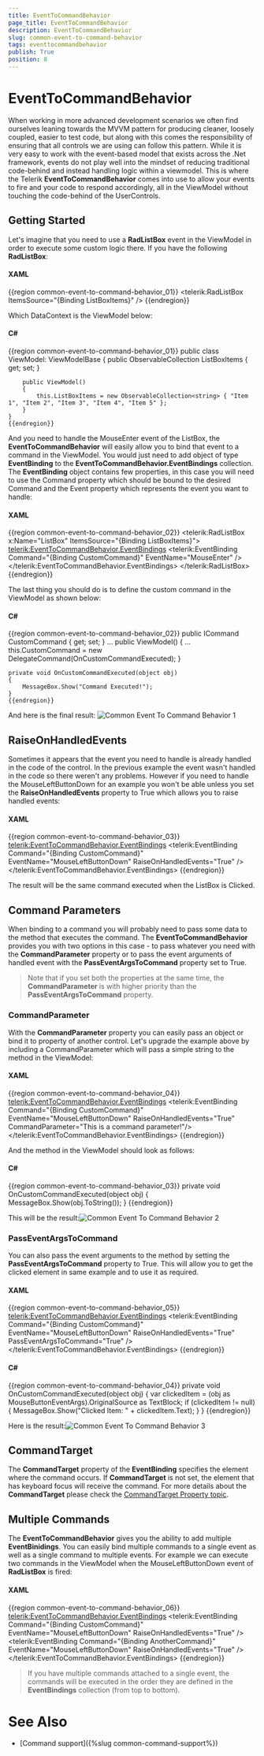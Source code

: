```yaml
---
title: EventToCommandBehavior
page_title: EventToCommandBehavior
description: EventToCommandBehavior
slug: common-event-to-command-behavior
tags: eventtocommandbehavior
publish: True
position: 8
---
```


# EventToCommandBehavior



When working in more advanced development scenarios we often find ourselves leaning towards the MVVM pattern for producing
        cleaner, loosely coupled, easier to test code, but along with this comes the responsibility of ensuring that all controls we are
        using can follow this pattern.  While it is very easy to work with the event-based model that exists across the .Net framework,
        events do not play well into the mindset of reducing traditional code-behind and instead handling logic within a viewmodel.
        This is where the Telerik __EventToCommandBehavior__ comes into use to allow your events to fire and your code to respond accordingly,
        all in the ViewModel without touching the code-behind of the UserControls.
      

## Getting Started

Let's imagine that you need to use a __RadListBox__ event in the ViewModel in order to execute some custom logic there.
          If you have the following __RadListBox__:
        

#### __XAML__

{{region common-event-to-command-behavior_01}}
	<telerik:RadListBox ItemsSource="{Binding ListBoxItems}" />
	{{endregion}}



Which DataContext is the ViewModel below:
        

#### __C#__

{{region common-event-to-command-behavior_01}}
	public class ViewModel: ViewModelBase
	{
	    public ObservableCollection<string> ListBoxItems { get; set; }
	
	    public ViewModel()
	    {
	        this.ListBoxItems = new ObservableCollection<string> { "Item 1", "Item 2", "Item 3", "Item 4", "Item 5" };
	    }
	}
	{{endregion}}



And you need to handle the MouseEnter event of the ListBox, the __EventToCommandBehavior__ will easily allow you to bind that event to a command in the ViewModel.
          You would just need to add object of type __EventBinding__ to the __EventToCommandBehavior.EventBindings__ collection.
          The __EventBinding__ object contains few properties, in this case you will need to use the Command property which should be bound to the
          desired Command and the Event property which represents the event you want to handle:
        

#### __XAML__

{{region common-event-to-command-behavior_02}}
	<telerik:RadListBox x:Name="ListBox" ItemsSource="{Binding ListBoxItems}">
	    <telerik:EventToCommandBehavior.EventBindings>
	        <telerik:EventBinding Command="{Binding CustomCommand}" EventName="MouseEnter" />
	    </telerik:EventToCommandBehavior.EventBindings>
	</telerik:RadListBox>
	{{endregion}}



The last thing you should do is to define the custom command in the ViewModel as shown below:
        

#### __C#__

{{region common-event-to-command-behavior_02}}
	public ICommand CustomCommand { get; set; }
	    ...
	public ViewModel()
	{
	    ...
	    this.CustomCommand = new DelegateCommand(OnCustomCommandExecuted);
	}
	
	private void OnCustomCommandExecuted(object obj)
	{
	    MessageBox.Show("Command Executed!");
	}
	{{endregion}}



And here is the final result:
        ![Common Event To Command Behavior 1](images/Common_EventToCommandBehavior_1.png)

## RaiseOnHandledEvents

Sometimes it appears that the event you need to handle is already handled in the code of the control. In the previous example the event wasn't handled 
          in the code so there weren't any problems. However if you need to handle the MouseLeftButtonDown for an example you won't be able unless you set the 
          __RaiseOnHandledEvents__ property to True which allows you to raise handled events:
        

#### __XAML__

{{region common-event-to-command-behavior_03}}
	<telerik:EventToCommandBehavior.EventBindings>
	    <telerik:EventBinding Command="{Binding CustomCommand}" EventName="MouseLeftButtonDown" RaiseOnHandledEvents="True" />
	</telerik:EventToCommandBehavior.EventBindings>
	{{endregion}}



The result will be the same command executed when the ListBox is Clicked.

## Command Parameters

When binding to a command you will probably need to pass some data to the method that executes the command. The __EventToCommandBehavior__
          provides you with two options in this case - to pass whatever you need with the __CommandParameter__ property or to pass the event arguments of
          handled event with the __PassEventArgsToCommand__ property set to True.          
        

>Note that if you set both the properties at the same time, the __CommandParameter__ is with higher priority than the
            __PassEventArgsToCommand__ property.
          

### CommandParameter

With the __CommandParameter__ property you can easily pass an object or bind it to property of another control.
                    Let's upgrade the example above by including a CommandParameter which will pass a simple string to the method in the ViewModel:
                

#### __XAML__

{{region common-event-to-command-behavior_04}}
	<telerik:EventToCommandBehavior.EventBindings>
	    <telerik:EventBinding Command="{Binding CustomCommand}" EventName="MouseLeftButtonDown" RaiseOnHandledEvents="True"
	                          CommandParameter="This is a command parameter!"/>
	</telerik:EventToCommandBehavior.EventBindings>
	{{endregion}}



And the method in the ViewModel should look as follows:
                

#### __C#__

{{region common-event-to-command-behavior_03}}
	private void OnCustomCommandExecuted(object obj)
	{
	    MessageBox.Show(obj.ToString());
	}
	{{endregion}}



This will be the result:![Common Event To Command Behavior 2](images/Common_EventToCommandBehavior_2.png)

### PassEventArgsToCommand

You can also pass the event arguments to the method by setting the __PassEventArgsToCommand__ property to True.
                    This will allow you to get the clicked element in same example and to use it as required.
                  

#### __XAML__

{{region common-event-to-command-behavior_05}}
	<telerik:EventToCommandBehavior.EventBindings>
	    <telerik:EventBinding Command="{Binding CustomCommand}" EventName="MouseLeftButtonDown" RaiseOnHandledEvents="True"
	                        PassEventArgsToCommand="True" />
	</telerik:EventToCommandBehavior.EventBindings>
	{{endregion}}



#### __C#__

{{region common-event-to-command-behavior_04}}
	private void OnCustomCommandExecuted(object obj)
	{
	    var clickedItem = (obj as MouseButtonEventArgs).OriginalSource as TextBlock;
	    if (clickedItem != null)
	    {
	        MessageBox.Show("Clicked Item: " + clickedItem.Text);
	    }
	}
	{{endregion}}



Here is the result:![Common Event To Command Behavior 3](images/Common_EventToCommandBehavior_3.png)

## CommandTarget

The __CommandTarget__ property of the __EventBinding__ specifies the element where the command occurs. 
          If __CommandTarget__ is not set, the element that has keyboard focus will receive the command. For more details about the __CommandTarget__
          please check the 
          [CommandTarget Property topic](http://msdn.microsoft.com/en-us/library/system.windows.input.icommandsource.commandtarget%28v=vs.110%29.aspx).
        

## Multiple Commands

The __EventToCommandBehavior__ gives you the ability to add multiple __EventBinidings__. You can easily bind
          multiple commands to a single event as well as a single command to multiple events. For example we can execute two commands in the ViewModel when
          the MouseLeftButtonDown event of __RadListBox__ is fired:
        

#### __XAML__

{{region common-event-to-command-behavior_06}}
	<telerik:EventToCommandBehavior.EventBindings>
	    <telerik:EventBinding Command="{Binding CustomCommand}" EventName="MouseLeftButtonDown" RaiseOnHandledEvents="True" />
	    <telerik:EventBinding Command="{Binding AnotherCommand}" EventName="MouseLeftButtonDown" RaiseOnHandledEvents="True" />
	</telerik:EventToCommandBehavior.EventBindings>
	{{endregion}}



>If you have multiple commands attached to a single event, the commands will be executed in the order they are defined in the __EventBindings__
            collection (from top to bottom).
          

# See Also

 * [Command support]({%slug common-command-support%})
